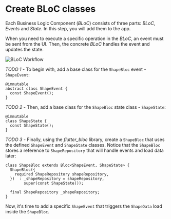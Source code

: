 # Create BLoC classes

Each Business Logic Component (_BLoC_) consists of three parts: _BLoC_, _Events_ and _State_. In this step, you will add them to the app.

When you need to execute a specific operation in the _BLoC_, an event must be sent from the UI. Then, the concrete _BLoC_ handles the event and updates the state.

![BLoC Workflow](https://dartpad-ws-segmented-state.web.app/images/bloc_workflow.png)

_TODO 1_ - To begin with, add a base class for the `ShapeBloc` event - `ShapeEvent`:

```
@immutable
abstract class ShapeEvent {
  const ShapeEvent();
}
```

_TODO 2_ - Then, add a base class for the `ShapeBloc` state class - `ShapeState`:

```
@immutable
class ShapeState {
  const ShapeState();
}
```

_TODO 3_ - Finally, using the _flutter_bloc_ library, create a `ShapeBloc` that uses the defined `ShapeEvent` and `ShapeState` classes. Notice that the `ShapeBloc` stores a reference to `ShapeRepository` that will handle events and load data later:

```
class ShapeBloc extends Bloc<ShapeEvent, ShapeState> {
  ShapeBloc({
    required ShapeRepository shapeRepository,
  })  : _shapeRepository = shapeRepository,
        super(const ShapeState());

  final ShapeRepository _shapeRepository;
}
```

Now, it's time to add a specific `ShapeEvent` that triggers the `ShapeData` load inside the `ShapeBloc`.
